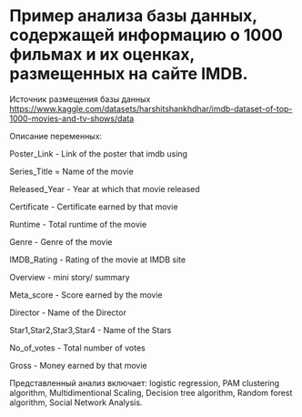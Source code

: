 # Пример анализа базы данных, содержащей информацию о 1000 фильмах и их оценках, размещенных на сайте IMDB. 
Источник размещения базы данных https://www.kaggle.com/datasets/harshitshankhdhar/imdb-dataset-of-top-1000-movies-and-tv-shows/data

Описание переменных:

Poster_Link - Link of the poster that imdb using

Series_Title = Name of the movie

Released_Year - Year at which that movie released

Certificate - Certificate earned by that movie

Runtime - Total runtime of the movie

Genre - Genre of the movie

IMDB_Rating - Rating of the movie at IMDB site

Overview - mini story/ summary

Meta_score - Score earned by the movie

Director - Name of the Director

Star1,Star2,Star3,Star4 - Name of the Stars

No_of_votes - Total number of votes

Gross - Money earned by that movie

Представленный анализ включает: logistic regression, PAM clustering algorithm, Multidimentional Scaling, Decision tree algorithm, Random forest algorithm, Social Network Analysis.
